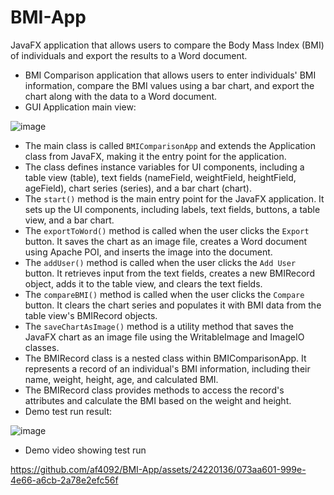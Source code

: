 # BMI-App
JavaFX application that allows users to compare the Body Mass Index (BMI) of individuals and export the results to a Word document. 

- BMI Comparison application that allows users to enter individuals' BMI information, compare the BMI values using a bar chart, and export the chart along with the data to a Word document.
- GUI Application main view:

![image](https://github.com/af4092/BMI-App/assets/24220136/4e37f51e-5f3e-4c08-8769-4d13cdceb529)

- The main class is called `BMIComparisonApp` and extends the Application class from JavaFX, making it the entry point for the application.
- The class defines instance variables for UI components, including a table view (table), text fields (nameField, weightField, heightField, ageField), chart series (series), and a bar chart (chart).
- The `start()` method is the main entry point for the JavaFX application. It sets up the UI components, including labels, text fields, buttons, a table view, and a bar chart.
- The `exportToWord()` method is called when the user clicks the `Export` button. It saves the chart as an image file, creates a Word document using Apache POI, and inserts the image into the document.
- The `addUser()` method is called when the user clicks the `Add User` button. It retrieves input from the text fields, creates a new BMIRecord object, adds it to the table view, and clears the text fields.
- The `compareBMI()` method is called when the user clicks the `Compare` button. It clears the chart series and populates it with BMI data from the table view's BMIRecord objects.
- The `saveChartAsImage()` method is a utility method that saves the JavaFX chart as an image file using the WritableImage and ImageIO classes.
- The BMIRecord class is a nested class within BMIComparisonApp. It represents a record of an individual's BMI information, including their name, weight, height, age, and calculated BMI.
- The BMIRecord class provides methods to access the record's attributes and calculate the BMI based on the weight and height.
- Demo test run result:

![image](https://github.com/af4092/BMI-App/assets/24220136/2a535aef-0581-4ee9-aaf5-0fd6bb9142e6)

- Demo video showing test run

https://github.com/af4092/BMI-App/assets/24220136/073aa601-999e-4e66-a6cb-2a78e2efc56f

